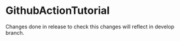 # GithubActionTutorial
Changes done in release to check this changes will reflect in develop branch.
